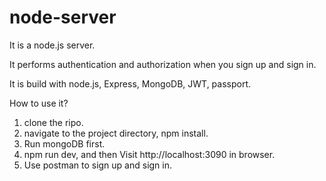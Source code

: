 # node-server

It is a node.js server.

It performs authentication and authorization when you sign up and sign in.

It is build with node.js, Express, MongoDB, JWT, passport.

How to use it?

1)  clone the ripo.
2)  navigate to the project directory, npm install.
3)  Run mongoDB first.
3)  npm run dev, and then Visit http://localhost:3090 in browser.
4)  Use postman to sign up and sign in.
